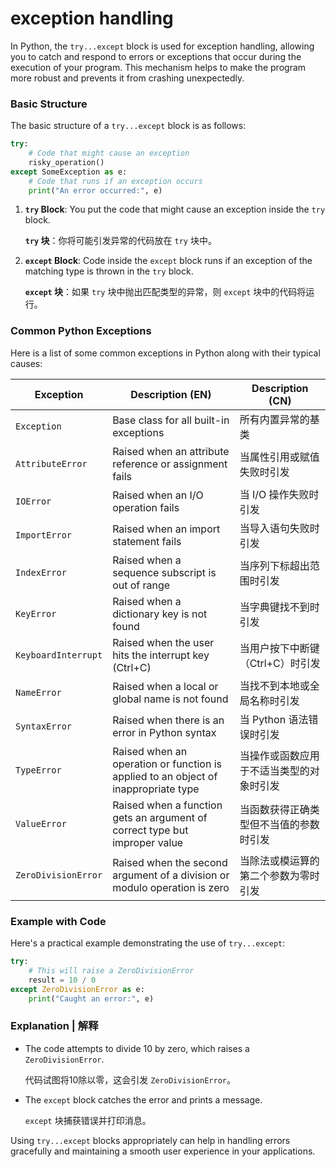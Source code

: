 # exception handling

In Python, the `try...except` block is used for exception handling, allowing you to catch and respond to errors or exceptions that occur during the execution of your program. This mechanism helps to make the program more robust and prevents it from crashing unexpectedly.

### Basic Structure

The basic structure of a `try...except` block is as follows:

```python
try:
    # Code that might cause an exception
    risky_operation()
except SomeException as e:
    # Code that runs if an exception occurs
    print("An error occurred:", e)
```

1. **`try` Block**: You put the code that might cause an exception inside the `try` block.
   
   **`try` 块**：你将可能引发异常的代码放在 `try` 块中。

2. **`except` Block**: Code inside the `except` block runs if an exception of the matching type is thrown in the `try` block.
   
   **`except` 块**：如果 `try` 块中抛出匹配类型的异常，则 `except` 块中的代码将运行。

### Common Python Exceptions

Here is a list of some common exceptions in Python along with their typical causes:

| Exception              | Description (EN)                                      | Description (CN)                              |
|------------------------|-------------------------------------------------------|-----------------------------------------------|
| `Exception`            | Base class for all built-in exceptions                | 所有内置异常的基类                            |
| `AttributeError`       | Raised when an attribute reference or assignment fails| 当属性引用或赋值失败时引发                     |
| `IOError`              | Raised when an I/O operation fails                    | 当 I/O 操作失败时引发                         |
| `ImportError`          | Raised when an import statement fails                 | 当导入语句失败时引发                          |
| `IndexError`           | Raised when a sequence subscript is out of range      | 当序列下标超出范围时引发                      |
| `KeyError`             | Raised when a dictionary key is not found             | 当字典键找不到时引发                          |
| `KeyboardInterrupt`    | Raised when the user hits the interrupt key (Ctrl+C)  | 当用户按下中断键（Ctrl+C）时引发              |
| `NameError`            | Raised when a local or global name is not found       | 当找不到本地或全局名称时引发                  |
| `SyntaxError`          | Raised when there is an error in Python syntax        | 当 Python 语法错误时引发                      |
| `TypeError`            | Raised when an operation or function is applied to an object of inappropriate type | 当操作或函数应用于不适当类型的对象时引发      |
| `ValueError`           | Raised when a function gets an argument of correct type but improper value | 当函数获得正确类型但不当值的参数时引发        |
| `ZeroDivisionError`    | Raised when the second argument of a division or modulo operation is zero | 当除法或模运算的第二个参数为零时引发          |

### Example with Code

Here's a practical example demonstrating the use of `try...except`:

```python
try:
    # This will raise a ZeroDivisionError
    result = 10 / 0
except ZeroDivisionError as e:
    print("Caught an error:", e)
```

### Explanation | 解释

- The code attempts to divide 10 by zero, which raises a `ZeroDivisionError`.
  
  代码试图将10除以零，这会引发 `ZeroDivisionError`。

- The `except` block catches the error and prints a message.

  `except` 块捕获错误并打印消息。

Using `try...except` blocks appropriately can help in handling errors gracefully and maintaining a smooth user experience in your applications.
